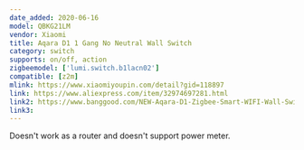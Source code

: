 ```yaml
---
date_added: 2020-06-16
model: QBKG21LM
vendor: Xiaomi
title: Aqara D1 1 Gang No Neutral Wall Switch 
category: switch
supports: on/off, action
zigbeemodel: ['lumi.switch.b1lacn02']
compatible: [z2m]
mlink: https://www.xiaomiyoupin.com/detail?gid=118897
link: https://www.aliexpress.com/item/32974697281.html
link2: https://www.banggood.com/NEW-Aqara-D1-Zigbee-Smart-WIFI-Wall-Switch-1-or-2-or-3-Gang-LIVE-or-NEUTRAL-LINE-Xiaomi-Mijia-APP-Remote-Controller-p-1644324.html
link3: 
---
```


Doesn't work as a router and doesn't support power meter.
